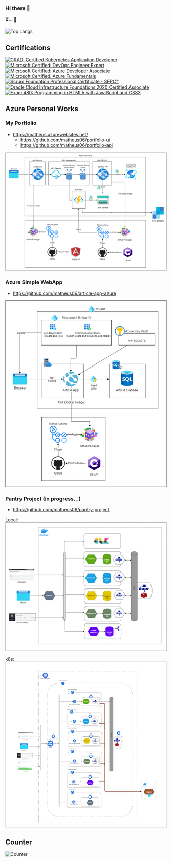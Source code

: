### Hi there 👋

⏳... 🚀

![Top Langs](https://github-readme-stats.vercel.app/api/top-langs/?username=matheus06)

## Certifications

[![CKAD: Certified Kubernetes Application Developer](https://images.credly.com/size/110x110/images/f88d800c-5261-45c6-9515-0458e31c3e16/ckad_from_cncfsite.png)](https://www.credly.com/earner/earned/badge/a76100da-c9d9-49c2-ace8-79978fdba020)
[![Microsoft Certified: DevOps Engineer Expert](https://images.credly.com/size/110x110/images/c3ab66f8-5d59-4afa-a6c2-0ba30a1989ca/CERT-Expert-DevOps-Engineer-600x600.png)](https://www.credly.com/earner/earned/badge/b672a24f-dda1-4115-931e-cc1b438a2f73)
[![Microsoft Certified: Azure Developer Associate](https://images.credly.com/size/110x110/images/63316b60-f62d-4e51-aacc-c23cb850089c/azure-developer-associate-600x600.png)](https://www.credly.com/badges/bc3f5b0b-46ec-4434-b1d9-e7982097f837)
[![Microsoft Certified: Azure Fundamentals](https://images.credly.com/size/110x110/images/be8fcaeb-c769-4858-b567-ffaaa73ce8cf/image.png)](https://www.credly.com/earner/earned/badge/bca16ceb-8c50-423c-b74d-84935fbd9588)
[![Scrum Foundation Professional Certificate - SFPC™](https://images.credly.com/size/110x110/images/4e3d6f9f-55d7-4ea7-b0e6-f4d4ff543e22/image.png)](https://www.credly.com/earner/earned/badge/35f4bb95-5a30-428e-8233-a6d37a73eb07)
[![Oracle Cloud Infrastructure Foundations 2020 Certified Associate](https://images.credly.com/size/110x110/images/697cf123-74b0-4356-9055-9973471d26d6/03_Oracle_Cloud_Infrastructure_Foundations_Associate.png)](https://www.credly.com/earner/earned/badge/2f2524d9-a541-432f-b98c-5447b5c38b0a)
[![Exam 480: Programming in HTML5 with JavaScript and CSS3](https://images.credly.com/size/110x110/images/84f513e4-256d-4aa0-a29d-973bcb39d87a/Programming_in_HTML5_with_JavaScript_and_Css3-01.png)](https://www.credly.com/earner/earned/badge/be10d2bf-269e-4d80-8028-4a595f5912ec)

## Azure Personal Works

### My Portfolio

* https://matheus.azurewebsites.net/
  * https://github.com/matheus06/portfolio-ui
  * https://github.com/matheus06/portfolio-api
  
![portfolio-arch](https://github.com/matheus06/portfolio-api/blob/main/architeture/portfolio.png)

### Azure Simple WebApp

* https://github.com/matheus06/article-app-azure

![article-app-azure](https://github.com/matheus06/article-app-azure/blob/main/docs/architecture.png)

### Pantry Project (in progress...)

* https://github.com/matheus06/pantry-project

Local:
![pantry-project-arc-local](https://github.com/matheus06/pantry-project/blob/main/docs/arch-local.png)

k8s:
![pantry-project-arc-k8s](https://github.com/matheus06/pantry-project/blob/main/docs/arch-k8s.png)

## Counter

![Counter](https://hits.seeyoufarm.com/api/count/incr/badge.svg?url=https%3A%2F%2Fgithub.com%2Fmatheus06&count_bg=%2379C83D&title_bg=%23555555&icon=&icon_color=%23E7E7E7&title=hits&edge_flat=false)
